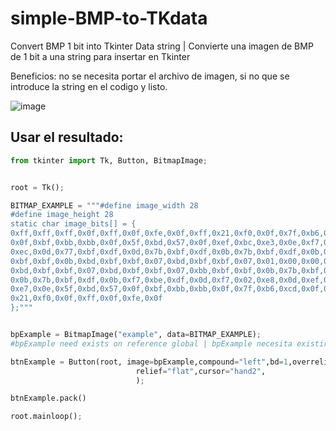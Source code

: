 # simple-BMP-to-TKdata
Convert BMP 1 bit into Tkinter Data string | Convierte una imagen de BMP de 1 bit a una string para insertar en Tkinter

Beneficios: no se necesita portar el archivo de imagen, si no que se introduce la string en el codigo y listo.

![image](https://user-images.githubusercontent.com/95723749/212911114-144b36f8-346d-4bf8-b98e-365d3c12c0ae.png)


## Usar el resultado:

``` Python
from tkinter import Tk, Button, BitmapImage;


root = Tk();

BITMAP_EXAMPLE = """#define image_width 28
#define image_height 28
static char image_bits[] = {
0xff,0xff,0xff,0x0f,0xff,0x0f,0xfe,0x0f,0xff,0x21,0xf0,0x0f,0x7f,0xb6,0xcd,
0x0f,0xbf,0xbb,0xbb,0x0f,0x5f,0xbd,0x57,0x0f,0xef,0xbc,0xe3,0x0e,0xf7,0x02,
0xec,0x0d,0x77,0xbf,0xdf,0x0d,0x7b,0xbf,0xdf,0x0b,0x7b,0xbf,0xdf,0x0b,0xbb,
0xbf,0xbf,0x0b,0xbd,0xbf,0xbf,0x07,0xbd,0xbf,0xbf,0x07,0x01,0x00,0x00,0x00,
0xbd,0xbf,0xbf,0x07,0xbd,0xbf,0xbf,0x07,0xbb,0xbf,0xbf,0x0b,0x7b,0xbf,0xdf,
0x0b,0x7b,0xbf,0xdf,0x0b,0xf7,0xbe,0xdf,0x0d,0xf7,0x02,0xe8,0x0d,0xef,0xbc,
0xe7,0x0e,0x5f,0xbd,0x57,0x0f,0xbf,0xbb,0xbb,0x0f,0x7f,0xb6,0xcd,0x0f,0xff,
0x21,0xf0,0x0f,0xff,0x0f,0xfe,0x0f
};"""


bpExample = BitmapImage("example", data=BITMAP_EXAMPLE);
#bpExample need exists on reference global | bpExample necesita existir globalmente y no ser liberado

btnExample = Button(root, image=bpExample,compound="left",bd=1,overrelief="ridge",
                            relief="flat",cursor="hand2",
                            );

btnExample.pack()

root.mainloop();

```

